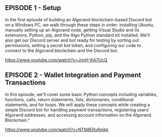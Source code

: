 ## EPISODE 1 - Setup

In the first episode of building an Algorand blockchain-based Discord bot on a Windows PC, we walk through these steps in order: installing Ubuntu, manually setting up an Algorand node, getting Visual Studio and its extensions, Python, pip, and the Algo Python standard kit installed. We'll also get our Discord server and bot ready for testing by sorting out permissions, setting a secret bot token, and configuring our code to connect to the Algorand blockchain and the Discord bot.

https://www.youtube.com/watch?v=JjmH-KA7UcQ


## EPISODE 2 - Wallet Integration and Payment Transactions

In this episode, we'll cover some basic Python concepts including variables, functions, calls, return statements, lists, dictionaries, conditional statements, and for loops. We will apply these concepts while creating a simple Discord bot for handling payment transactions, registering users' Algorand addresses, and accessing account information on the Algorand Blockchain."

https://www.youtube.com/watch?v=NTN8ERy6mkk


